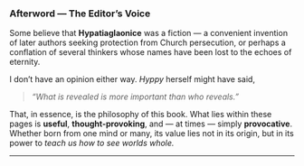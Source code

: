 ### **Afterword — The Editor’s Voice**

Some believe that **Hypatiaglaonice** was a fiction — a convenient invention of later authors seeking protection from Church persecution, or perhaps a conflation of several thinkers whose names have been lost to the echoes of eternity.

I don’t have an opinion either way. _Hyppy_ herself might have said,

> _“What is revealed is more important than who reveals.”_

That, in essence, is the philosophy of this book. What lies within these pages is **useful**, **thought-provoking**, and — at times — simply **provocative**. Whether born from one mind or many, its value lies not in its origin, but in its power to _teach us how to see worlds whole._
___
